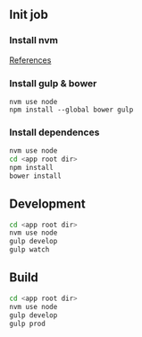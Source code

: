 ## Init job

### Install nvm

[References](https://github.com/creationix/nvm)

### Install gulp & bower
```
nvm use node
npm install --global bower gulp
```

### Install dependences

```bash
nvm use node
cd <app root dir>
npm install
bower install
```

## Development

```bash
cd <app root dir>
nvm use node
gulp develop
gulp watch
```

## Build

```bash
cd <app root dir>
nvm use node
gulp develop
gulp prod
```


